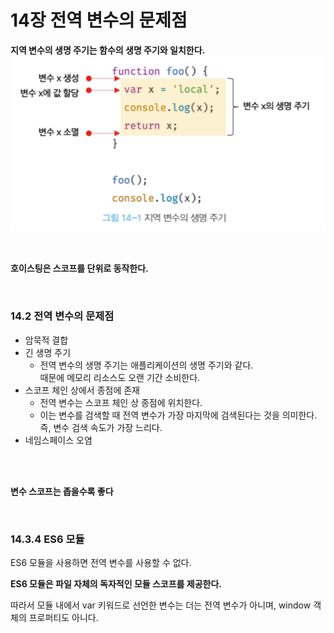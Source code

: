 # 14장 전역 변수의 문제점

**지역 변수의 생명 주기는 함수의 생명 주기와 일치한다.**
![Alt text](image.png)

<br>

**호이스팅은 스코프를 단위로 동작한다.**

<br>

### 14.2 전역 변수의 문제점

- 암묵적 결합
- 긴 생명 주기
  - 전역 변수의 생명 주기는 애플리케이션의 생명 주기와 같다. <br>
    때문에 메모리 리소스도 오랜 기간 소비한다.
- 스코프 체인 상에서 종점에 존재
  - 전역 변수는 스코프 체인 상 종점에 위치한다.
  - 이는 변수를 검색할 때 전역 변수가 가장 마지막에 검색된다는 것을 의미한다. <br>
    즉, 변수 검색 속도가 가장 느리다.
- 네임스페이스 오염

<br><br>

**변수 스코프는 좁을수록 좋다**

<br>

### 14.3.4 ES6 모듈

ES6 모듈을 사용하면 전역 변수를 사용할 수 없다.

**ES6 모듈은 파일 자체의 독자적인 모듈 스코프를 제공한다.**

따라서 모듈 내에서 var 키워드로 선언한 변수는 더는 전역 변수가 아니며, window 객체의 프로퍼티도 아니다.

